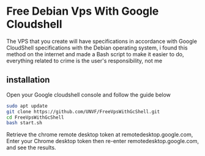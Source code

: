 # Free Debian Vps With Google Cloudshell

The VPS that you create will have specifications in accordance with Google CloudShell specifications with the Debian operating system, i found this method on the internet and made a Bash script to make it easier to do, everything related to crime is the user's responsibility, not me

## installation

Open your Google cloudshell console and follow the guide below

```bash
sudo apt update
git clone https://github.com/UNVF/FreeVpsWithGcShell.git
cd FreeVpsWithGcShell
bash start.sh
```
Retrieve the chrome remote desktop token at remotedesktop.google.com, Enter your Chrome desktop token then re-enter remotedesktop.google.com, and see the results.

